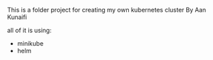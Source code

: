 This is a folder project for creating my own kubernetes cluster 
By Aan Kunaifi

all of it is using:
- minikube
- helm

